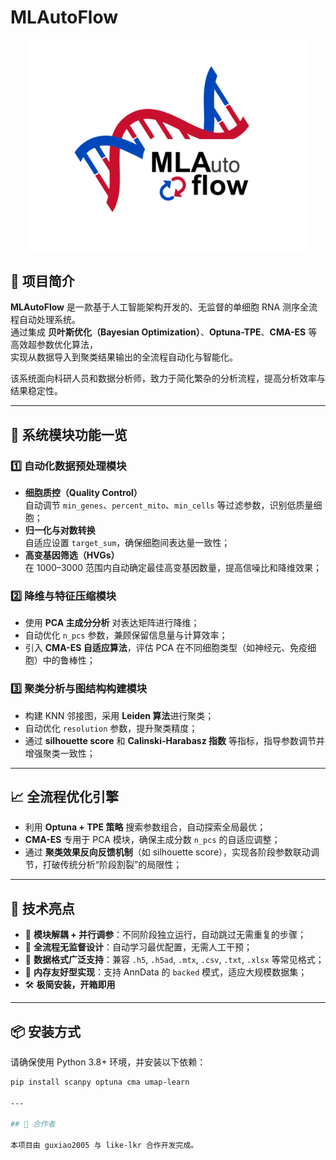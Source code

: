 # MLAutoFlow

<p align="center">
  <img src="图片9.png" alt="MLAutoFlow Logo" width="450"/>
</p>

## 🚀 项目简介

**MLAutoFlow** 是一款基于人工智能架构开发的、无监督的单细胞 RNA 测序全流程自动处理系统。  
通过集成 **贝叶斯优化（Bayesian Optimization）**、**Optuna-TPE**、**CMA-ES** 等高效超参数优化算法，  
实现从数据导入到聚类结果输出的全流程自动化与智能化。

该系统面向科研人员和数据分析师，致力于简化繁杂的分析流程，提高分析效率与结果稳定性。

---

## 🔧 系统模块功能一览

### 1️⃣ 自动化数据预处理模块
- **细胞质控（Quality Control）**  
  自动调节 `min_genes`、`percent_mito`、`min_cells` 等过滤参数，识别低质量细胞；
- **归一化与对数转换**  
  自适应设置 `target_sum`，确保细胞间表达量一致性；
- **高变基因筛选（HVGs）**  
  在 1000–3000 范围内自动确定最佳高变基因数量，提高信噪比和降维效果；

### 2️⃣ 降维与特征压缩模块
- 使用 **PCA 主成分分析** 对表达矩阵进行降维；
- 自动优化 `n_pcs` 参数，兼顾保留信息量与计算效率；
- 引入 **CMA-ES 自适应算法**，评估 PCA 在不同细胞类型（如神经元、免疫细胞）中的鲁棒性；

### 3️⃣ 聚类分析与图结构构建模块
- 构建 KNN 邻接图，采用 **Leiden 算法**进行聚类；
- 自动优化 `resolution` 参数，提升聚类精度；
- 通过 **silhouette score** 和 **Calinski-Harabasz 指数** 等指标，指导参数调节并增强聚类一致性；

---

## 📈 全流程优化引擎

- 利用 **Optuna + TPE 策略** 搜索参数组合，自动探索全局最优；
- **CMA-ES** 专用于 PCA 模块，确保主成分数 `n_pcs` 的自适应调整；
- 通过 **聚类效果反向反馈机制**（如 silhouette score），实现各阶段参数联动调节，打破传统分析“阶段割裂”的局限性；

---

## 🧠 技术亮点

- 🧩 **模块解耦 + 并行调参**：不同阶段独立运行，自动跳过无需重复的步骤；
- 🧠 **全流程无监督设计**：自动学习最优配置，无需人工干预；
- 🧠 **数据格式广泛支持**：兼容 `.h5`, `.h5ad`, `.mtx`, `.csv`, `.txt`, `.xlsx` 等常见格式；
- 💾 **内存友好型实现**：支持 AnnData 的 `backed` 模式，适应大规模数据集；
- 🛠️ **极简安装，开箱即用**

---

## 📦 安装方式

请确保使用 Python 3.8+ 环境，并安装以下依赖：

```bash
pip install scanpy optuna cma umap-learn

---

## 🤝 合作者

本项目由 guxiao2005 与 like-lkr 合作开发完成。
